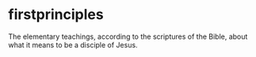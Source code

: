 # firstprinciples
The elementary teachings, according to the scriptures of the Bible, about what it means to be a disciple of Jesus.

